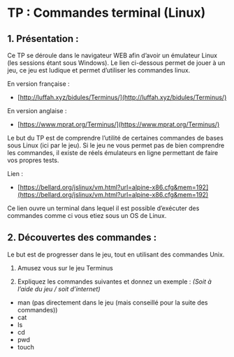 # TP : Commandes terminal (Linux)

## 1. Présentation :

Ce TP se déroule dans le navigateur WEB afin d’avoir un émulateur Linux (les sessions étant sous Windows). Le lien ci-dessous permet de jouer à un jeu, ce jeu est ludique et permet d’utiliser les commandes linux.

En version française :

- [http://luffah.xyz/bidules/Terminus/](http://luffah.xyz/bidules/Terminus/)

En version anglaise :

- [https://www.mprat.org/Terminus/](https://www.mprat.org/Terminus/)

Le but du TP est de comprendre l’utilité de certaines commandes de bases sous Linux (ici par le jeu).
Si le jeu ne vous permet pas de bien comprendre les commandes, il existe de réels émulateurs en ligne permettant de faire vos propres tests.

Lien :

- [https://bellard.org/jslinux/vm.html?url=alpine-x86.cfg&mem=192](https://bellard.org/jslinux/vm.html?url=alpine-x86.cfg&mem=192)

Ce lien ouvre un terminal dans lequel il est possible d’exécuter des commandes comme ci vous etiez sous un OS de Linux.

## 2. Découvertes des commandes :

Le but est de progresser dans le jeu, tout en utilisant des commandes Unix.

1) Amusez vous sur le jeu Terminus 

2) Expliquez les commandes suivantes et donnez un exemple : *(Soit à l’aide du jeu / soit d’internet)*

- man (pas directement dans le jeu (mais conseillé pour la suite des commandes))
- cat
- ls
- cd
- pwd
- touch